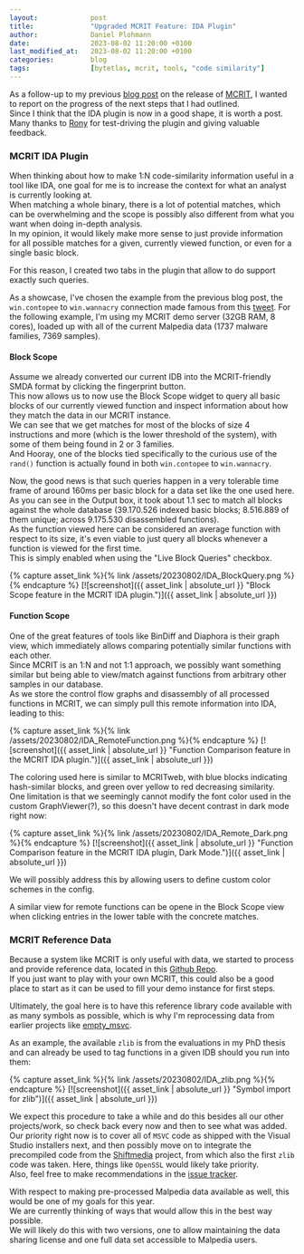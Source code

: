 ```yaml
---
layout:             post
title:              "Upgraded MCRIT Feature: IDA Plugin"
author:             Daniel Plohmann
date:               2023-08-02 11:20:00 +0100
last_modified_at:   2023-08-02 11:20:00 +0100
categories:         blog
tags:               [bytetlas, mcrit, tools, "code similarity"]
---
```


As a follow-up to my previous [blog post][mcrit blog] on the release of [MCRIT][link_mcrit_github], I wanted to report on the progress of the next steps that I had outlined.  
Since I think that the IDA plugin is now in a good shape, it is worth a post.  
Many thanks to [Rony][twitter rony] for test-driving the plugin and giving valuable feedback.

### MCRIT IDA Plugin

When thinking about how to make 1:N code-similarity information useful in a tool like IDA, one goal for me is to increase the context for what an analyst is currently looking at.  
When matching a whole binary, there is a lot of potential matches, which can be overwhelming and the scope is possibly also different from what you want when doing in-depth analysis.  
In my opinion, it would likely make more sense to just provide information for all possible matches for a given, currently viewed function, or even for a single basic block.

For this reason, I created two tabs in the plugin that allow to do support exactly such queries.

As a showcase, I've chosen the example from the previous blog post, the `win.contopee` to `win.wannacry` connection made famous from this [tweet][link_mehta_twitter].
For the following example, I'm using my MCRIT demo server (32GB RAM, 8 cores), loaded up with all of the current Malpedia data (1737 malware families, 7369 samples).  

#### Block Scope

Assume we already converted our current IDB into the MCRIT-friendly SMDA format by clicking the fingerprint button.  
This now allows us to now use the Block Scope widget to query all basic blocks of our currently viewed function and inspect information about how they match the data in our MCRIT instance.  
We can see that we get matches for most of the blocks of size 4 instructions and more (which is the lower threshold of the system), with some of them being found in 2 or 3 families.  
And Hooray, one of the blocks tied specifically to the curious use of the `rand()` function is actually found in both `win.contopee` to `win.wannacry`.

Now, the good news is that such queries happen in a very tolerable time frame of around 160ms per basic block for a data set like the one used here.  
As you can see in the Output box, it took about 1.1 sec to match all blocks against the whole database (39.170.526 indexed basic blocks; 8.516.889 of them unique; across 9.175.530 disassembled functions).  
As the function viewed here can be considered an average function with respect to its size, it's even viable to just query all blocks whenever a function is viewed for the first time.  
This is simply enabled when using the "Live Block Queries" checkbox.

{% capture asset_link %}{% link /assets/20230802/IDA_BlockQuery.png %}{% endcapture %}
[![screenshot]({{ asset_link | absolute_url }} "Block Scope feature in the MCRIT IDA plugin.")]({{ asset_link | absolute_url }})

#### Function Scope

One of the great features of tools like BinDiff and Diaphora is their graph view, which immediately allows comparing potentially similar functions with each other.  
Since MCRIT is an 1:N and not 1:1 approach, we possibly want something similar but being able to view/match against functions from arbitrary other samples in our database.  
As we store the control flow graphs and disassembly of all processed functions in MCRIT, we can simply pull this remote information into IDA, leading to this:

{% capture asset_link %}{% link /assets/20230802/IDA_RemoteFunction.png %}{% endcapture %}
[![screenshot]({{ asset_link | absolute_url }} "Function Comparison feature in the MCRIT IDA plugin.")]({{ asset_link | absolute_url }})

The coloring used here is similar to MCRITweb, with blue blocks indicating hash-similar blocks, and green over yellow to red decreasing similarity.  
One limitation is that we seemingly cannot modify the font color used in the custom GraphViewer(?), so this doesn't have decent contrast in dark mode right now:

{% capture asset_link %}{% link /assets/20230802/IDA_Remote_Dark.png %}{% endcapture %}
[![screenshot]({{ asset_link | absolute_url }} "Function Comparison feature in the MCRIT IDA plugin, Dark Mode.")]({{ asset_link | absolute_url }})

We will possibly address this by allowing users to define custom color schemes in the config.

A similar view for remote functions can be opene in the Block Scope view when clicking entries in the lower table with the concrete matches.


### MCRIT Reference Data

Because a system like MCRIT is only useful with data, we started to process and provide reference data, located in this [Github Repo][repo mcrit-data].  
If you just want to play with your own MCRIT, this could also be a good place to start as it can be used to fill your demo instance for first steps.

Ultimately, the goal here is to have this reference library code available with as many symbols as possible, which is why I'm reprocessing data from earlier projects like [empty_msvc][empty_msvc].

As an example, the available `zlib` is from the evaluations in my PhD thesis and can already be used to tag functions in a given IDB should you run into them:

{% capture asset_link %}{% link /assets/20230802/IDA_zlib.png %}{% endcapture %}
[![screenshot]({{ asset_link | absolute_url }} "Symbol import for zlib")]({{ asset_link | absolute_url }})

We expect this procedure to take a while and do this besides all our other projects/work, so check back every now and then to see what was added.  
Our priority right now is to cover all of `MSVC` code as shipped with the Visual Studio installers next, and then possibly move on to integrate the precompiled code from the [Shiftmedia][shiftmedia] project, from which also the first `zlib` code was taken.
Here, things like `OpenSSL` would likely take priority.  
Also, feel free to make recommendations in the [issue tracker][data issues].

With respect to making pre-processed Malpedia data available as well, this would be one of my goals for this year.  
We are currently thinking of ways that would allow this in the best way possible.  
We will likely do this with two versions, one to allow maintaining the data sharing license and one full data set accessible to Malpedia users.


[repo mcrit-data]: https://github.com/danielplohmann/mcrit-data
[mcrit blog]: https://danielplohmann.github.io/blog/2023/06/05/mcrit.html
[empty_msvc]: https://github.com/danielplohmann/empty_msvc
[link_mehta_twitter]: https://twitter.com/neelmehta/status/864164081116225536
[shiftmedia]: https://github.com/ShiftMediaProject
[data issues]: https://github.com/danielplohmann/mcrit-data/issues
[twitter rony]: https://twitter.com/r0ny_123
[link_mcrit_github]: https://github.com/danielplohmann/mcrit